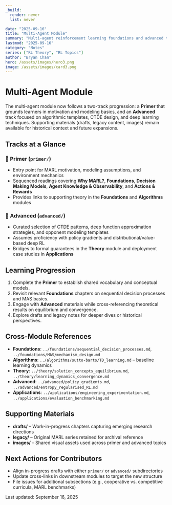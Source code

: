```yaml
---
_build:
  render: never
  list: never

date: "2025-09-16"
title: "Multi-Agent Module"
summary: "Multi-agent reinforcement learning foundations and advanced topics"
lastmod: "2025-09-16"
category: "Notes"
series: ["RL Theory", "RL Topics"]
author: "Bryan Chan"
hero: /assets/images/hero3.png
image: /assets/images/card3.png
---
```


# Multi-Agent Module

The multi-agent module now follows a two-track progression: a **Primer** that grounds learners in motivation and modeling basics, and an **Advanced** track focused on algorithmic templates, CTDE design, and deep learning techniques. Supporting materials (drafts, legacy content, images) remain available for historical context and future expansions.

## Tracks at a Glance

### 🔰 Primer (`primer/`)
- Entry point for MARL motivation, modeling assumptions, and environment mechanics
- Sequenced readings covering **Why MARL?**, **Foundations**, **Decision Making Models**, **Agent Knowledge & Observability**, and **Actions & Rewards**
- Provides links to supporting theory in the **Foundations** and **Algorithms** modules

### 🚀 Advanced (`advanced/`)
- Curated selection of CTDE patterns, deep function approximation strategies, and opponent modeling templates
- Assumes proficiency with policy gradients and distributional/value-based deep RL
- Bridges to formal guarantees in the **Theory** module and deployment case studies in **Applications**

## Learning Progression
1. Complete the **Primer** to establish shared vocabulary and conceptual models.
2. Revisit relevant **Foundations** chapters on sequential decision processes and MAS basics.
3. Engage with **Advanced** materials while cross-referencing theoretical results on equilibrium and convergence.
4. Explore drafts and legacy notes for deeper dives or historical perspectives.

## Cross-Module References
- **Foundations**: `../foundations/sequential_decision_processes.md`, `../foundations/MAS/mechanism_design.md`
- **Algorithms**: `../algorithms/sutto-barto/TD_learning.md` – baseline learning dynamics
- **Theory**: `../theory/solution_concepts_equilibrium.md`, `../theory/learning_dynamics_convergence.md`
- **Advanced**: `../advanced/policy_gradients.md`, `../advanced/entropy_regularised_RL.md`
- **Applications**: `../applications/engineering_experimentation.md`, `../applications/evaluation_benchmarking.md`

## Supporting Materials
- **drafts/** – Work-in-progress chapters capturing emerging research directions
- **legacy/** – Original MARL series retained for archival reference
- **images/** – Shared visual assets used across primer and advanced topics

## Next Actions for Contributors
- Align in-progress drafts with either `primer/` or `advanced/` subdirectories
- Update cross-links in downstream modules to target the new structure
- File issues for additional subsections (e.g., cooperative vs. competitive curricula, MARL benchmarks)

Last updated: September 16, 2025
